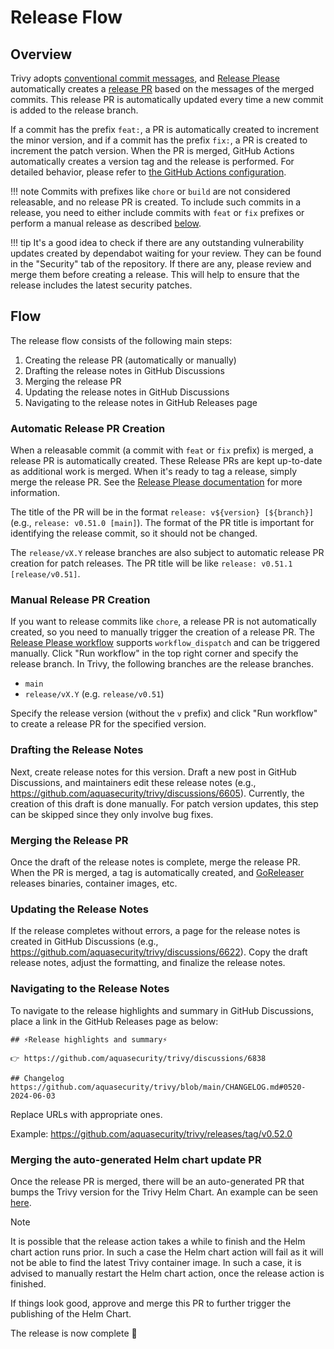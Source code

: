 # Release Flow

## Overview
Trivy adopts [conventional commit messages][conventional-commits], and [Release Please][release-please] automatically creates a [release PR](https://github.com/googleapis/release-please?tab=readme-ov-file#whats-a-release-pr) based on the messages of the merged commits.
This release PR is automatically updated every time a new commit is added to the release branch.

If a commit has the prefix `feat:`, a PR is automatically created to increment the minor version, and if a commit has the prefix `fix:`, a PR is created to increment the patch version.
When the PR is merged, GitHub Actions automatically creates a version tag and the release is performed.
For detailed behavior, please refer to [the GitHub Actions configuration][workflows].

!!! note
    Commits with prefixes like `chore` or `build` are not considered releasable, and no release PR is created.
    To include such commits in a release, you need to either include commits with `feat` or `fix` prefixes or perform a manual release as described [below](#manual-release-pr-creation).

!!! tip
    It's a good idea to check if there are any outstanding vulnerability updates created by dependabot waiting for your review.
    They can be found in the "Security" tab of the repository.
    If there are any, please review and merge them before creating a release. This will help to ensure that the release includes the latest security patches.

## Flow
The release flow consists of the following main steps:

1. Creating the release PR (automatically or manually)
1. Drafting the release notes in GitHub Discussions
1. Merging the release PR
1. Updating the release notes in GitHub Discussions
1. Navigating to the release notes in GitHub Releases page

### Automatic Release PR Creation
When a releasable commit (a commit with `feat` or `fix` prefix) is merged, a release PR is automatically created.
These Release PRs are kept up-to-date as additional work is merged.
When it's ready to tag a release, simply merge the release PR.
See the [Release Please documentation][release-please] for more information.


The title of the PR will be in the format `release: v${version} [${branch}]` (e.g., `release: v0.51.0 [main]`).
The format of the PR title is important for identifying the release commit, so it should not be changed.

The `release/vX.Y` release branches are also subject to automatic release PR creation for patch releases.
The PR title will be like `release: v0.51.1 [release/v0.51]`.

### Manual Release PR Creation
If you want to release commits like `chore`, a release PR is not automatically created, so you need to manually trigger the creation of a release PR.
The [Release Please workflow](https://github.com/aquasecurity/trivy/actions/workflows/release-please.yaml) supports `workflow_dispatch` and can be triggered manually.
Click "Run workflow" in the top right corner and specify the release branch.
In Trivy, the following branches are the release branches.

- `main`
- `release/vX.Y` (e.g. `release/v0.51`)

Specify the release version (without the `v` prefix) and click "Run workflow" to create a release PR for the specified version.

### Drafting the Release Notes
Next, create release notes for this version.
Draft a new post in GitHub Discussions, and maintainers edit these release notes (e.g., https://github.com/aquasecurity/trivy/discussions/6605).
Currently, the creation of this draft is done manually.
For patch version updates, this step can be skipped since they only involve bug fixes.

### Merging the Release PR
Once the draft of the release notes is complete, merge the release PR.
When the PR is merged, a tag is automatically created, and [GoReleaser][goreleaser] releases binaries, container images, etc.

### Updating the Release Notes
If the release completes without errors, a page for the release notes is created in GitHub Discussions (e.g., https://github.com/aquasecurity/trivy/discussions/6622).
Copy the draft release notes, adjust the formatting, and finalize the release notes.

### Navigating to the Release Notes
To navigate to the release highlights and summary in GitHub Discussions, place a link in the GitHub Releases page as below:

```
## ⚡Release highlights and summary⚡

👉 https://github.com/aquasecurity/trivy/discussions/6838

## Changelog
https://github.com/aquasecurity/trivy/blob/main/CHANGELOG.md#0520-2024-06-03
```

Replace URLs with appropriate ones.

Example: https://github.com/aquasecurity/trivy/releases/tag/v0.52.0

### Merging the auto-generated Helm chart update PR
Once the release PR is merged, there will be an auto-generated PR that bumps the Trivy version for the Trivy Helm Chart. An example can be seen [here](https://github.com/aquasecurity/trivy/pull/8638).

> [!NOTE]  
> It is possible that the release action takes a while to finish and the Helm chart action runs prior. In such a case the Helm chart action will fail as it will not be able to find the latest Trivy container image.
> In such a case, it is advised to manually restart the Helm chart action, once the release action is finished.

If things look good, approve and merge this PR to further trigger the publishing of the Helm Chart.


The release is now complete 🍻


[conventional-commits]: https://www.conventionalcommits.org/en/v1.0.0/
[release-please]: https://github.com/googleapis/release-please
[goreleaser]: https://goreleaser.com/
[workflows]: https://github.com/aquasecurity/trivy/tree/main/.github/workflows
